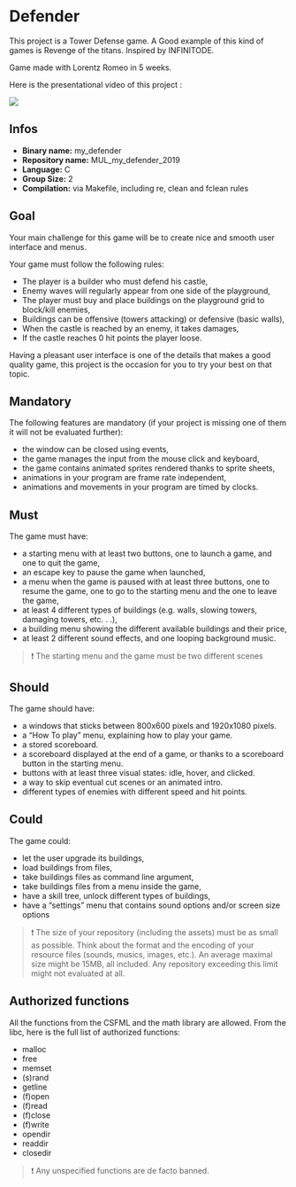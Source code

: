 # Defender
This project is a Tower Defense game. A Good example of this kind of games is Revenge of the titans. Inspired by INFINITODE.

Game made with Lorentz Romeo in 5 weeks.

Here is the presentational video of this project :

[![](http://img.youtube.com/vi/_oOO-t6krrw/0.jpg)](https://www.youtube.com/watch?v=_oOO-t6krrw&t=24s "Defender")

## Infos

- **Binary name:** my_defender
- **Repository name:** MUL_my_defender_2019
- **Language:** C
- **Group Size:** 2
- **Compilation:** via Makefile, including re, clean and fclean rules

## Goal

Your main challenge for this game will be to create nice and
smooth user interface and menus.

Your game must follow the following rules:
- The player is a builder who must defend his castle,
- Enemy waves will regularly appear from one side of the playground,
- The player must buy and place buildings on the playground grid to block/kill enemies,
- Buildings can be offensive (towers attacking) or defensive (basic walls),
- When the castle is reached by an enemy, it takes damages,
- If the castle reaches 0 hit points the player loose.

Having a pleasant user interface is one of the details that makes a good quality game, this project is the
occasion for you to try your best on that topic.

## Mandatory

The following features are mandatory (if your project is missing one of them it will not be evaluated further):

- the window can be closed using events,
- the game manages the input from the mouse click and keyboard,
- the game contains animated sprites rendered thanks to sprite sheets,
- animations in your program are frame rate independent,
- animations and movements in your program are timed by clocks.

## Must

The game must have:

- a starting menu with at least two buttons, one to launch a game, and one to quit the game,
- an escape key to pause the game when launched,
- a menu when the game is paused with at least three buttons, one to resume the game, one to go to the starting menu and the one to leave the game,
- at least 4 different types of buildings (e.g. walls, slowing towers, damaging towers, etc. . .),
- a building menu showing the different available buildings and their price,
- at least 2 different sound effects, and one looping background music.


> :exclamation: The starting menu and the game must be two different scenes


## Should

The game should have:

- a windows that sticks between 800x600 pixels and 1920x1080 pixels.
- a “How To play” menu, explaining how to play your game.
- a stored scoreboard.
- a scoreboard displayed at the end of a game, or thanks to a scoreboard button in the starting menu.
- buttons with at least three visual states: idle, hover, and clicked.
- a way to skip eventual cut scenes or an animated intro.
- different types of enemies with different speed and hit points.

## Could

The game could:

- let the user upgrade its buildings,
- load buildings from files,
- take buildings files as command line argument,
- take buildings files from a menu inside the game,
- have a skill tree, unlock different types of buildings,
- have a “settings” menu that contains sound options and/or screen size options

> :exclamation: The size of your repository (including the assets) must be as small as possible. Think about the format and the encoding of your resource files (sounds, musics, images, etc.).
> An average maximal size might be 15MB, all included. Any repository exceeding this limit might not evaluated at all.

## Authorized functions

All the functions from the CSFML and the math library are allowed.
From the libc, here is the full list of authorized functions:

- malloc
- free
- memset
- (s)rand
- getline
- (f)open
- (f)read
- (f)close
- (f)write
- opendir
- readdir
- closedir

> :exclamation: Any unspecified functions are de facto banned.
